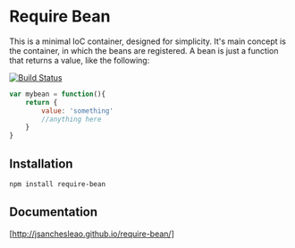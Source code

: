 Require Bean
============

This is a minimal IoC container, designed for simplicity. It's main concept is the container, in which the beans are registered.
A bean is just a function that returns a value, like the following:

[![Build Status](https://travis-ci.org/jsanchesleao/require-bean.svg?branch=master)](https://travis-ci.org/jsanchesleao/require-bean)

```javascript
var mybean = function(){
    return {
        value: 'something'
        //anything here
    }
}
```


Installation
------------

```bash
npm install require-bean
```


Documentation
-------------

[http://jsanchesleao.github.io/require-bean/]
